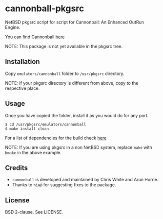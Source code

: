 cannonball-pkgsrc
=================

NetBSD pkgsrc script for script for Cannonball: An Enhanced OutRun Engine.

You can find Cannonball [here][1]

NOTE: This package is not yet available in the pkgsrc tree.

Installation
------------

Copy `emulators/cannonball` folder to `/usr/pkgsrc` directory.

NOTE: If your pkgsrc directory is different from above, copy to the respective
place.

Usage
-----

Once you have copied the folder, install it as you would do for any port.

`$ cd /usr/pkgsrc/emulators/cannonball`<br>
`$ make install clean`

For a list of dependencies for the build check [here][2]

NOTE: If you are using pkgsrc in a non NetBSD system, replace `make` with
`bmake` in the above example.

Credits
-------

* `cannonball` is developed and maintained by Chris White and Arun Horne.
* Thanks to `nia@` for  suggesting fixes to the package.

License
-------

BSD 2-clause. See LICENSE.

[1]: https://github.com/djyt/cannonball/wiki
[2]: https://github.com/djyt/cannonball
